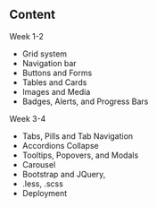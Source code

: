 ## Content

Week 1-2
- Grid system
- Navigation bar
- Buttons and Forms
- Tables and Cards
- Images and Media
- Badges, Alerts, and Progress Bars

Week 3-4
- Tabs, Pills and Tab Navigation
- Accordions Collapse
- Tooltips, Popovers, and Modals
- Carousel
- Bootstrap and JQuery,
- .less, .scss 
- Deployment